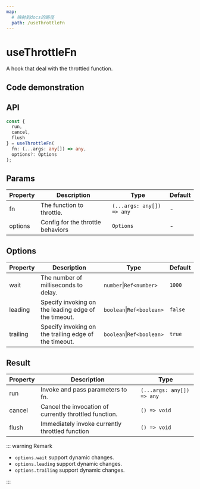 ```yaml
---
map:
  # 映射到docs的路径
  path: /useThrottleFn
---
```


# useThrottleFn

A hook that deal with the throttled function.

## Code demonstration

<demo src="useThrottleFn/demo.vue"
  language="vue"
  title="Basic usage"
  desc="Frequent calls run, but the function is only executed every 1000ms."> </demo>

## API

```typescript
const {
  run,
  cancel,
  flush
} = useThrottleFn(
  fn: (...args: any[]) => any,
  options?: Options
);
```

## Params

| Property | Description                       | Type                      | Default |
| -------- | --------------------------------- | ------------------------- | ------- |
| fn       | The function to throttle.         | `(...args: any[]) => any` | -       |
| options  | Config for the throttle behaviors | `Options`                 | -       |

## Options

| Property | Description | Type | Default |
| --- | --- | --- | --- |
| wait | The number of milliseconds to delay. | `number`\|`Ref<number>` | `1000` |
| leading | Specify invoking on the leading edge of the timeout. | `boolean`\|`Ref<boolean>` | `false` |
| trailing | Specify invoking on the trailing edge of the timeout. | `boolean`\|`Ref<boolean>` | `true` |

## Result

| Property | Description                                            | Type                      |
| -------- | ------------------------------------------------------ | ------------------------- |
| run      | Invoke and pass parameters to fn.                      | `(...args: any[]) => any` |
| cancel   | Cancel the invocation of currently throttled function. | `() => void`              |
| flush    | Immediately invoke currently throttled function        | `() => void`              |

::: warning Remark

- `options.wait` support dynamic changes.
- `options.leading` support dynamic changes.
- `options.trailing` support dynamic changes.

:::
